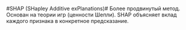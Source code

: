 #SHAP (SHapley Additive exPlanations)#
Более продвинутый метод. Основан на теории игр (ценности Шепли).
SHAP объясняет вклад каждого признака в конкретное предсказание.
